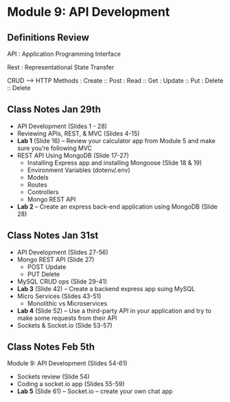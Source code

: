 # Module 9: API Development

## Definitions Review

API
: Application Programming Interface

Rest
: Representational State Transfer

CRUD --> HTTP Methods
: Create :: Post
: Read :: Get
: Update :: Put
: Delete :: Delete

## Class Notes Jan 29th
- API Development (Slides 1 - 28)
- Reviewing APIs, REST, & MVC (Slides 4-15)
- **Lab 1** (Slide 16) – Review your calculator app from Module 5 and make sure you’re following MVC
- REST API Using MongoDB (Slide 17-27)
    - Installing Express app and installing Mongoose (Slide 18 & 19)
    - Environment Variables (dotenv/.env) 
    - Models 
    - Routes
    - Controllers
    - Mongo REST API
- **Lab 2** – Create an express back-end application using MongoDB (Slide 28)

## Class Notes Jan 31st

- API Development (Slides 27-56)
- Mongo REST API (Slide 27)
    - POST Update
    - PUT Delete
- MySQL CRUD ops (Slide 29-41)
- **Lab 3** (Slide 42) – Create a backend express app suing MySQL
- Micro Services (Slides 43-51)
    - Monolithic vs Microservices
- **Lab 4** (Slide 52) – Use a third-party API in your application and try to make some requests from their API
- Sockets & Socket.io (Slide 53-57)

## Class Notes Feb 5th
Module 9: API Development (Slides 54-61)
- Sockets review (Slide 54)
- Coding a socket.io app (Slides 55-59)
- **Lab 5** (Slide 61) – Socket.io – create your own chat app